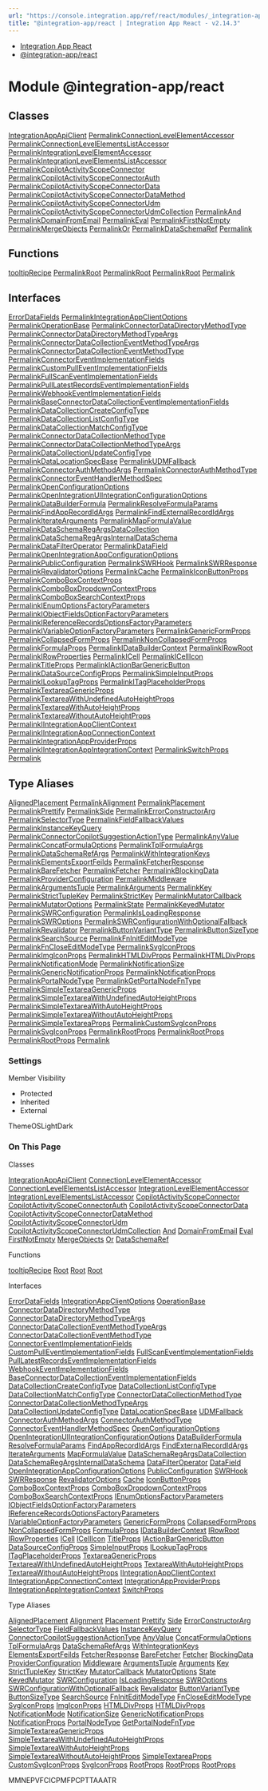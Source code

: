 ```yaml
---
url: "https://console.integration.app/ref/react/modules/_integration-app_react.html"
title: "@integration-app/react | Integration App React - v2.14.3"
---
```


- [Integration App React](https://console.integration.app/ref/react/index.html)
- [@integration-app/react](https://console.integration.app/ref/react/modules/_integration-app_react.html)

# Module @integration-app/react

## Classes

[IntegrationAppApiClient](https://console.integration.app/ref/react/classes/_integration-app_react.IntegrationAppApiClient.html) [Permalink](https://console.integration.app/ref/react/modules/_integration-app_react.html#integrationappapiclient)[ConnectionLevelElementAccessor](https://console.integration.app/ref/react/classes/_integration-app_react.ConnectionLevelElementAccessor.html) [Permalink](https://console.integration.app/ref/react/modules/_integration-app_react.html#connectionlevelelementaccessor)[ConnectionLevelElementsListAccessor](https://console.integration.app/ref/react/classes/_integration-app_react.ConnectionLevelElementsListAccessor.html) [Permalink](https://console.integration.app/ref/react/modules/_integration-app_react.html#connectionlevelelementslistaccessor)[IntegrationLevelElementAccessor](https://console.integration.app/ref/react/classes/_integration-app_react.IntegrationLevelElementAccessor.html) [Permalink](https://console.integration.app/ref/react/modules/_integration-app_react.html#integrationlevelelementaccessor)[IntegrationLevelElementsListAccessor](https://console.integration.app/ref/react/classes/_integration-app_react.IntegrationLevelElementsListAccessor.html) [Permalink](https://console.integration.app/ref/react/modules/_integration-app_react.html#integrationlevelelementslistaccessor)[CopilotActivityScopeConnector](https://console.integration.app/ref/react/classes/_integration-app_react.CopilotActivityScopeConnector.html) [Permalink](https://console.integration.app/ref/react/modules/_integration-app_react.html#copilotactivityscopeconnector)[CopilotActivityScopeConnectorAuth](https://console.integration.app/ref/react/classes/_integration-app_react.CopilotActivityScopeConnectorAuth.html) [Permalink](https://console.integration.app/ref/react/modules/_integration-app_react.html#copilotactivityscopeconnectorauth)[CopilotActivityScopeConnectorData](https://console.integration.app/ref/react/classes/_integration-app_react.CopilotActivityScopeConnectorData.html) [Permalink](https://console.integration.app/ref/react/modules/_integration-app_react.html#copilotactivityscopeconnectordata)[CopilotActivityScopeConnectorDataMethod](https://console.integration.app/ref/react/classes/_integration-app_react.CopilotActivityScopeConnectorDataMethod.html) [Permalink](https://console.integration.app/ref/react/modules/_integration-app_react.html#copilotactivityscopeconnectordatamethod)[CopilotActivityScopeConnectorUdm](https://console.integration.app/ref/react/classes/_integration-app_react.CopilotActivityScopeConnectorUdm.html) [Permalink](https://console.integration.app/ref/react/modules/_integration-app_react.html#copilotactivityscopeconnectorudm)[CopilotActivityScopeConnectorUdmCollection](https://console.integration.app/ref/react/classes/_integration-app_react.CopilotActivityScopeConnectorUdmCollection.html) [Permalink](https://console.integration.app/ref/react/modules/_integration-app_react.html#copilotactivityscopeconnectorudmcollection)[And](https://console.integration.app/ref/react/classes/_integration-app_react.And.html) [Permalink](https://console.integration.app/ref/react/modules/_integration-app_react.html#and)[DomainFromEmail](https://console.integration.app/ref/react/classes/_integration-app_react.DomainFromEmail.html) [Permalink](https://console.integration.app/ref/react/modules/_integration-app_react.html#domainfromemail)[Eval](https://console.integration.app/ref/react/classes/_integration-app_react.Eval.html) [Permalink](https://console.integration.app/ref/react/modules/_integration-app_react.html#eval)[FirstNotEmpty](https://console.integration.app/ref/react/classes/_integration-app_react.FirstNotEmpty.html) [Permalink](https://console.integration.app/ref/react/modules/_integration-app_react.html#firstnotempty)[MergeObjects](https://console.integration.app/ref/react/classes/_integration-app_react.MergeObjects.html) [Permalink](https://console.integration.app/ref/react/modules/_integration-app_react.html#mergeobjects)[Or](https://console.integration.app/ref/react/classes/_integration-app_react.Or.html) [Permalink](https://console.integration.app/ref/react/modules/_integration-app_react.html#or)[DataSchemaRef](https://console.integration.app/ref/react/classes/_integration-app_react.DataSchemaRef.html) [Permalink](https://console.integration.app/ref/react/modules/_integration-app_react.html#dataschemaref)

## Functions

[tooltipRecipe](https://console.integration.app/ref/react/functions/_integration-app_react.tooltipRecipe.html) [Permalink](https://console.integration.app/ref/react/modules/_integration-app_react.html#tooltiprecipe)[Root](https://console.integration.app/ref/react/functions/_integration-app_react.Root.html) [Permalink](https://console.integration.app/ref/react/modules/_integration-app_react.html#root)[Root](https://console.integration.app/ref/react/functions/_integration-app_react.Root-1.html) [Permalink](https://console.integration.app/ref/react/modules/_integration-app_react.html#root-1)[Root](https://console.integration.app/ref/react/functions/_integration-app_react.Root-2.html) [Permalink](https://console.integration.app/ref/react/modules/_integration-app_react.html#root-2)

## Interfaces

[ErrorDataFields](https://console.integration.app/ref/react/interfaces/_integration-app_react.ErrorDataFields.html) [Permalink](https://console.integration.app/ref/react/modules/_integration-app_react.html#errordatafields)[IntegrationAppClientOptions](https://console.integration.app/ref/react/interfaces/_integration-app_react.IntegrationAppClientOptions.html) [Permalink](https://console.integration.app/ref/react/modules/_integration-app_react.html#integrationappclientoptions)[OperationBase](https://console.integration.app/ref/react/interfaces/_integration-app_react.OperationBase.html) [Permalink](https://console.integration.app/ref/react/modules/_integration-app_react.html#operationbase)[ConnectorDataDirectoryMethodType](https://console.integration.app/ref/react/interfaces/_integration-app_react.ConnectorDataDirectoryMethodType.html) [Permalink](https://console.integration.app/ref/react/modules/_integration-app_react.html#connectordatadirectorymethodtype)[ConnectorDataDirectoryMethodTypeArgs](https://console.integration.app/ref/react/interfaces/_integration-app_react.ConnectorDataDirectoryMethodTypeArgs.html) [Permalink](https://console.integration.app/ref/react/modules/_integration-app_react.html#connectordatadirectorymethodtypeargs)[ConnectorDataCollectionEventMethodTypeArgs](https://console.integration.app/ref/react/interfaces/_integration-app_react.ConnectorDataCollectionEventMethodTypeArgs.html) [Permalink](https://console.integration.app/ref/react/modules/_integration-app_react.html#connectordatacollectioneventmethodtypeargs)[ConnectorDataCollectionEventMethodType](https://console.integration.app/ref/react/interfaces/_integration-app_react.ConnectorDataCollectionEventMethodType.html) [Permalink](https://console.integration.app/ref/react/modules/_integration-app_react.html#connectordatacollectioneventmethodtype)[ConnectorEventImplementationFields](https://console.integration.app/ref/react/interfaces/_integration-app_react.ConnectorEventImplementationFields.html) [Permalink](https://console.integration.app/ref/react/modules/_integration-app_react.html#connectoreventimplementationfields)[CustomPullEventImplementationFields](https://console.integration.app/ref/react/interfaces/_integration-app_react.CustomPullEventImplementationFields.html) [Permalink](https://console.integration.app/ref/react/modules/_integration-app_react.html#custompulleventimplementationfields)[FullScanEventImplementationFields](https://console.integration.app/ref/react/interfaces/_integration-app_react.FullScanEventImplementationFields.html) [Permalink](https://console.integration.app/ref/react/modules/_integration-app_react.html#fullscaneventimplementationfields)[PullLatestRecordsEventImplementationFields](https://console.integration.app/ref/react/interfaces/_integration-app_react.PullLatestRecordsEventImplementationFields.html) [Permalink](https://console.integration.app/ref/react/modules/_integration-app_react.html#pulllatestrecordseventimplementationfields)[WebhookEventImplementationFields](https://console.integration.app/ref/react/interfaces/_integration-app_react.WebhookEventImplementationFields.html) [Permalink](https://console.integration.app/ref/react/modules/_integration-app_react.html#webhookeventimplementationfields)[BaseConnectorDataCollectionEventImplementationFields](https://console.integration.app/ref/react/interfaces/_integration-app_react.BaseConnectorDataCollectionEventImplementationFields.html) [Permalink](https://console.integration.app/ref/react/modules/_integration-app_react.html#baseconnectordatacollectioneventimplementationfields)[DataCollectionCreateConfigType](https://console.integration.app/ref/react/interfaces/_integration-app_react.DataCollectionCreateConfigType.html) [Permalink](https://console.integration.app/ref/react/modules/_integration-app_react.html#datacollectioncreateconfigtype)[DataCollectionListConfigType](https://console.integration.app/ref/react/interfaces/_integration-app_react.DataCollectionListConfigType.html) [Permalink](https://console.integration.app/ref/react/modules/_integration-app_react.html#datacollectionlistconfigtype)[DataCollectionMatchConfigType](https://console.integration.app/ref/react/interfaces/_integration-app_react.DataCollectionMatchConfigType.html) [Permalink](https://console.integration.app/ref/react/modules/_integration-app_react.html#datacollectionmatchconfigtype)[ConnectorDataCollectionMethodType](https://console.integration.app/ref/react/interfaces/_integration-app_react.ConnectorDataCollectionMethodType.html) [Permalink](https://console.integration.app/ref/react/modules/_integration-app_react.html#connectordatacollectionmethodtype)[ConnectorDataCollectionMethodTypeArgs](https://console.integration.app/ref/react/interfaces/_integration-app_react.ConnectorDataCollectionMethodTypeArgs.html) [Permalink](https://console.integration.app/ref/react/modules/_integration-app_react.html#connectordatacollectionmethodtypeargs)[DataCollectionUpdateConfigType](https://console.integration.app/ref/react/interfaces/_integration-app_react.DataCollectionUpdateConfigType.html) [Permalink](https://console.integration.app/ref/react/modules/_integration-app_react.html#datacollectionupdateconfigtype)[DataLocationSpecBase](https://console.integration.app/ref/react/interfaces/_integration-app_react.DataLocationSpecBase.html) [Permalink](https://console.integration.app/ref/react/modules/_integration-app_react.html#datalocationspecbase)[UDMFallback](https://console.integration.app/ref/react/interfaces/_integration-app_react.UDMFallback.html) [Permalink](https://console.integration.app/ref/react/modules/_integration-app_react.html#udmfallback)[ConnectorAuthMethodArgs](https://console.integration.app/ref/react/interfaces/_integration-app_react.ConnectorAuthMethodArgs.html) [Permalink](https://console.integration.app/ref/react/modules/_integration-app_react.html#connectorauthmethodargs)[ConnectorAuthMethodType](https://console.integration.app/ref/react/interfaces/_integration-app_react.ConnectorAuthMethodType.html) [Permalink](https://console.integration.app/ref/react/modules/_integration-app_react.html#connectorauthmethodtype)[ConnectorEventHandlerMethodSpec](https://console.integration.app/ref/react/interfaces/_integration-app_react.ConnectorEventHandlerMethodSpec.html) [Permalink](https://console.integration.app/ref/react/modules/_integration-app_react.html#connectoreventhandlermethodspec)[OpenConfigurationOptions](https://console.integration.app/ref/react/interfaces/_integration-app_react.OpenConfigurationOptions.html) [Permalink](https://console.integration.app/ref/react/modules/_integration-app_react.html#openconfigurationoptions)[OpenIntegrationUIIntegrationConfigurationOptions](https://console.integration.app/ref/react/interfaces/_integration-app_react.OpenIntegrationUIIntegrationConfigurationOptions.html) [Permalink](https://console.integration.app/ref/react/modules/_integration-app_react.html#openintegrationuiintegrationconfigurationoptions)[DataBuilderFormula](https://console.integration.app/ref/react/interfaces/_integration-app_react.DataBuilderFormula.html) [Permalink](https://console.integration.app/ref/react/modules/_integration-app_react.html#databuilderformula)[ResolveFormulaParams](https://console.integration.app/ref/react/interfaces/_integration-app_react.ResolveFormulaParams.html) [Permalink](https://console.integration.app/ref/react/modules/_integration-app_react.html#resolveformulaparams)[FindAppRecordIdArgs](https://console.integration.app/ref/react/interfaces/_integration-app_react.FindAppRecordIdArgs.html) [Permalink](https://console.integration.app/ref/react/modules/_integration-app_react.html#findapprecordidargs)[FindExternalRecordIdArgs](https://console.integration.app/ref/react/interfaces/_integration-app_react.FindExternalRecordIdArgs.html) [Permalink](https://console.integration.app/ref/react/modules/_integration-app_react.html#findexternalrecordidargs)[IterateArguments](https://console.integration.app/ref/react/interfaces/_integration-app_react.IterateArguments.html) [Permalink](https://console.integration.app/ref/react/modules/_integration-app_react.html#iteratearguments)[MapFormulaValue](https://console.integration.app/ref/react/interfaces/_integration-app_react.MapFormulaValue.html) [Permalink](https://console.integration.app/ref/react/modules/_integration-app_react.html#mapformulavalue)[DataSchemaRegArgsDataCollection](https://console.integration.app/ref/react/interfaces/_integration-app_react.DataSchemaRegArgsDataCollection.html) [Permalink](https://console.integration.app/ref/react/modules/_integration-app_react.html#dataschemaregargsdatacollection)[DataSchemaRegArgsInternalDataSchema](https://console.integration.app/ref/react/interfaces/_integration-app_react.DataSchemaRegArgsInternalDataSchema.html) [Permalink](https://console.integration.app/ref/react/modules/_integration-app_react.html#dataschemaregargsinternaldataschema)[DataFilterOperator](https://console.integration.app/ref/react/interfaces/_integration-app_react.DataFilterOperator.html) [Permalink](https://console.integration.app/ref/react/modules/_integration-app_react.html#datafilteroperator)[DataField](https://console.integration.app/ref/react/interfaces/_integration-app_react.DataField.html) [Permalink](https://console.integration.app/ref/react/modules/_integration-app_react.html#datafield)[OpenIntegrationAppConfigurationOptions](https://console.integration.app/ref/react/interfaces/_integration-app_react.OpenIntegrationAppConfigurationOptions.html) [Permalink](https://console.integration.app/ref/react/modules/_integration-app_react.html#openintegrationappconfigurationoptions)[PublicConfiguration](https://console.integration.app/ref/react/interfaces/_integration-app_react.PublicConfiguration.html) [Permalink](https://console.integration.app/ref/react/modules/_integration-app_react.html#publicconfiguration)[SWRHook](https://console.integration.app/ref/react/interfaces/_integration-app_react.SWRHook.html) [Permalink](https://console.integration.app/ref/react/modules/_integration-app_react.html#swrhook)[SWRResponse](https://console.integration.app/ref/react/interfaces/_integration-app_react.SWRResponse.html) [Permalink](https://console.integration.app/ref/react/modules/_integration-app_react.html#swrresponse)[RevalidatorOptions](https://console.integration.app/ref/react/interfaces/_integration-app_react.RevalidatorOptions.html) [Permalink](https://console.integration.app/ref/react/modules/_integration-app_react.html#revalidatoroptions)[Cache](https://console.integration.app/ref/react/interfaces/_integration-app_react.Cache.html) [Permalink](https://console.integration.app/ref/react/modules/_integration-app_react.html#cache)[IconButtonProps](https://console.integration.app/ref/react/interfaces/_integration-app_react.IconButtonProps.html) [Permalink](https://console.integration.app/ref/react/modules/_integration-app_react.html#iconbuttonprops)[ComboBoxContextProps](https://console.integration.app/ref/react/interfaces/_integration-app_react.ComboBoxContextProps.html) [Permalink](https://console.integration.app/ref/react/modules/_integration-app_react.html#comboboxcontextprops)[ComboBoxDropdownContextProps](https://console.integration.app/ref/react/interfaces/_integration-app_react.ComboBoxDropdownContextProps.html) [Permalink](https://console.integration.app/ref/react/modules/_integration-app_react.html#comboboxdropdowncontextprops)[ComboBoxSearchContextProps](https://console.integration.app/ref/react/interfaces/_integration-app_react.ComboBoxSearchContextProps.html) [Permalink](https://console.integration.app/ref/react/modules/_integration-app_react.html#comboboxsearchcontextprops)[IEnumOptionsFactoryParameters](https://console.integration.app/ref/react/interfaces/_integration-app_react.IEnumOptionsFactoryParameters.html) [Permalink](https://console.integration.app/ref/react/modules/_integration-app_react.html#ienumoptionsfactoryparameters)[IObjectFieldsOptionFactoryParameters](https://console.integration.app/ref/react/interfaces/_integration-app_react.IObjectFieldsOptionFactoryParameters.html) [Permalink](https://console.integration.app/ref/react/modules/_integration-app_react.html#iobjectfieldsoptionfactoryparameters)[IReferenceRecordsOptionsFactoryParameters](https://console.integration.app/ref/react/interfaces/_integration-app_react.IReferenceRecordsOptionsFactoryParameters.html) [Permalink](https://console.integration.app/ref/react/modules/_integration-app_react.html#ireferencerecordsoptionsfactoryparameters)[IVariableOptionFactoryParameters](https://console.integration.app/ref/react/interfaces/_integration-app_react.IVariableOptionFactoryParameters.html) [Permalink](https://console.integration.app/ref/react/modules/_integration-app_react.html#ivariableoptionfactoryparameters)[GenericFormProps](https://console.integration.app/ref/react/interfaces/_integration-app_react.GenericFormProps.html) [Permalink](https://console.integration.app/ref/react/modules/_integration-app_react.html#genericformprops)[CollapsedFormProps](https://console.integration.app/ref/react/interfaces/_integration-app_react.CollapsedFormProps.html) [Permalink](https://console.integration.app/ref/react/modules/_integration-app_react.html#collapsedformprops)[NonCollapsedFormProps](https://console.integration.app/ref/react/interfaces/_integration-app_react.NonCollapsedFormProps.html) [Permalink](https://console.integration.app/ref/react/modules/_integration-app_react.html#noncollapsedformprops)[FormulaProps](https://console.integration.app/ref/react/interfaces/_integration-app_react.FormulaProps.html) [Permalink](https://console.integration.app/ref/react/modules/_integration-app_react.html#formulaprops)[IDataBuilderContext](https://console.integration.app/ref/react/interfaces/_integration-app_react.IDataBuilderContext.html) [Permalink](https://console.integration.app/ref/react/modules/_integration-app_react.html#idatabuildercontext)[IRowRoot](https://console.integration.app/ref/react/interfaces/_integration-app_react.IRowRoot.html) [Permalink](https://console.integration.app/ref/react/modules/_integration-app_react.html#irowroot)[IRowProperties](https://console.integration.app/ref/react/interfaces/_integration-app_react.IRowProperties.html) [Permalink](https://console.integration.app/ref/react/modules/_integration-app_react.html#irowproperties)[ICell](https://console.integration.app/ref/react/interfaces/_integration-app_react.ICell.html) [Permalink](https://console.integration.app/ref/react/modules/_integration-app_react.html#icell)[ICellIcon](https://console.integration.app/ref/react/interfaces/_integration-app_react.ICellIcon.html) [Permalink](https://console.integration.app/ref/react/modules/_integration-app_react.html#icellicon)[TitleProps](https://console.integration.app/ref/react/interfaces/_integration-app_react.TitleProps.html) [Permalink](https://console.integration.app/ref/react/modules/_integration-app_react.html#titleprops)[IActionBarGenericButton](https://console.integration.app/ref/react/interfaces/_integration-app_react.IActionBarGenericButton.html) [Permalink](https://console.integration.app/ref/react/modules/_integration-app_react.html#iactionbargenericbutton)[DataSourceConfigProps](https://console.integration.app/ref/react/interfaces/_integration-app_react.DataSourceConfigProps.html) [Permalink](https://console.integration.app/ref/react/modules/_integration-app_react.html#datasourceconfigprops)[SimpleInputProps](https://console.integration.app/ref/react/interfaces/_integration-app_react.SimpleInputProps.html) [Permalink](https://console.integration.app/ref/react/modules/_integration-app_react.html#simpleinputprops)[ILookupTagProps](https://console.integration.app/ref/react/interfaces/_integration-app_react.ILookupTagProps.html) [Permalink](https://console.integration.app/ref/react/modules/_integration-app_react.html#ilookuptagprops)[ITagPlaceholderProps](https://console.integration.app/ref/react/interfaces/_integration-app_react.ITagPlaceholderProps.html) [Permalink](https://console.integration.app/ref/react/modules/_integration-app_react.html#itagplaceholderprops)[TextareaGenericProps](https://console.integration.app/ref/react/interfaces/_integration-app_react.TextareaGenericProps.html) [Permalink](https://console.integration.app/ref/react/modules/_integration-app_react.html#textareagenericprops)[TextareaWithUndefinedAutoHeightProps](https://console.integration.app/ref/react/interfaces/_integration-app_react.TextareaWithUndefinedAutoHeightProps.html) [Permalink](https://console.integration.app/ref/react/modules/_integration-app_react.html#textareawithundefinedautoheightprops)[TextareaWithAutoHeightProps](https://console.integration.app/ref/react/interfaces/_integration-app_react.TextareaWithAutoHeightProps.html) [Permalink](https://console.integration.app/ref/react/modules/_integration-app_react.html#textareawithautoheightprops)[TextareaWithoutAutoHeightProps](https://console.integration.app/ref/react/interfaces/_integration-app_react.TextareaWithoutAutoHeightProps.html) [Permalink](https://console.integration.app/ref/react/modules/_integration-app_react.html#textareawithoutautoheightprops)[IIntegrationAppClientContext](https://console.integration.app/ref/react/interfaces/_integration-app_react.IIntegrationAppClientContext.html) [Permalink](https://console.integration.app/ref/react/modules/_integration-app_react.html#iintegrationappclientcontext)[IIntegrationAppConnectionContext](https://console.integration.app/ref/react/interfaces/_integration-app_react.IIntegrationAppConnectionContext.html) [Permalink](https://console.integration.app/ref/react/modules/_integration-app_react.html#iintegrationappconnectioncontext)[IntegrationAppProviderProps](https://console.integration.app/ref/react/interfaces/_integration-app_react.IntegrationAppProviderProps.html) [Permalink](https://console.integration.app/ref/react/modules/_integration-app_react.html#integrationappproviderprops)[IIntegrationAppIntegrationContext](https://console.integration.app/ref/react/interfaces/_integration-app_react.IIntegrationAppIntegrationContext.html) [Permalink](https://console.integration.app/ref/react/modules/_integration-app_react.html#iintegrationappintegrationcontext)[SwitchProps](https://console.integration.app/ref/react/interfaces/_integration-app_react.SwitchProps.html) [Permalink](https://console.integration.app/ref/react/modules/_integration-app_react.html#switchprops)

## Type Aliases

[AlignedPlacement](https://console.integration.app/ref/react/types/_integration-app_react.AlignedPlacement.html) [Permalink](https://console.integration.app/ref/react/modules/_integration-app_react.html#alignedplacement)[Alignment](https://console.integration.app/ref/react/types/_integration-app_react.Alignment.html) [Permalink](https://console.integration.app/ref/react/modules/_integration-app_react.html#alignment)[Placement](https://console.integration.app/ref/react/types/_integration-app_react.Placement.html) [Permalink](https://console.integration.app/ref/react/modules/_integration-app_react.html#placement)[Prettify](https://console.integration.app/ref/react/types/_integration-app_react.Prettify.html) [Permalink](https://console.integration.app/ref/react/modules/_integration-app_react.html#prettify)[Side](https://console.integration.app/ref/react/types/_integration-app_react.Side.html) [Permalink](https://console.integration.app/ref/react/modules/_integration-app_react.html#side)[ErrorConstructorArg](https://console.integration.app/ref/react/types/_integration-app_react.ErrorConstructorArg.html) [Permalink](https://console.integration.app/ref/react/modules/_integration-app_react.html#errorconstructorarg)[SelectorType](https://console.integration.app/ref/react/types/_integration-app_react.SelectorType.html) [Permalink](https://console.integration.app/ref/react/modules/_integration-app_react.html#selectortype)[FieldFallbackValues](https://console.integration.app/ref/react/types/_integration-app_react.FieldFallbackValues.html) [Permalink](https://console.integration.app/ref/react/modules/_integration-app_react.html#fieldfallbackvalues)[InstanceKeyQuery](https://console.integration.app/ref/react/types/_integration-app_react.InstanceKeyQuery.html) [Permalink](https://console.integration.app/ref/react/modules/_integration-app_react.html#instancekeyquery)[ConnectorCopilotSuggestionActionType](https://console.integration.app/ref/react/types/_integration-app_react.ConnectorCopilotSuggestionActionType.html) [Permalink](https://console.integration.app/ref/react/modules/_integration-app_react.html#connectorcopilotsuggestionactiontype)[AnyValue](https://console.integration.app/ref/react/types/_integration-app_react.AnyValue.html) [Permalink](https://console.integration.app/ref/react/modules/_integration-app_react.html#anyvalue)[ConcatFormulaOptions](https://console.integration.app/ref/react/types/_integration-app_react.ConcatFormulaOptions.html) [Permalink](https://console.integration.app/ref/react/modules/_integration-app_react.html#concatformulaoptions)[TplFormulaArgs](https://console.integration.app/ref/react/types/_integration-app_react.TplFormulaArgs.html) [Permalink](https://console.integration.app/ref/react/modules/_integration-app_react.html#tplformulaargs)[DataSchemaRefArgs](https://console.integration.app/ref/react/types/_integration-app_react.DataSchemaRefArgs.html) [Permalink](https://console.integration.app/ref/react/modules/_integration-app_react.html#dataschemarefargs)[WithIntegrationKeys](https://console.integration.app/ref/react/types/_integration-app_react.WithIntegrationKeys.html) [Permalink](https://console.integration.app/ref/react/modules/_integration-app_react.html#withintegrationkeys)[ElementsExportFeilds](https://console.integration.app/ref/react/types/_integration-app_react.ElementsExportFeilds.html) [Permalink](https://console.integration.app/ref/react/modules/_integration-app_react.html#elementsexportfeilds)[FetcherResponse](https://console.integration.app/ref/react/types/_integration-app_react.FetcherResponse.html) [Permalink](https://console.integration.app/ref/react/modules/_integration-app_react.html#fetcherresponse)[BareFetcher](https://console.integration.app/ref/react/types/_integration-app_react.BareFetcher.html) [Permalink](https://console.integration.app/ref/react/modules/_integration-app_react.html#barefetcher)[Fetcher](https://console.integration.app/ref/react/types/_integration-app_react.Fetcher.html) [Permalink](https://console.integration.app/ref/react/modules/_integration-app_react.html#fetcher)[BlockingData](https://console.integration.app/ref/react/types/_integration-app_react.BlockingData.html) [Permalink](https://console.integration.app/ref/react/modules/_integration-app_react.html#blockingdata)[ProviderConfiguration](https://console.integration.app/ref/react/types/_integration-app_react.ProviderConfiguration.html) [Permalink](https://console.integration.app/ref/react/modules/_integration-app_react.html#providerconfiguration)[Middleware](https://console.integration.app/ref/react/types/_integration-app_react.Middleware.html) [Permalink](https://console.integration.app/ref/react/modules/_integration-app_react.html#middleware)[ArgumentsTuple](https://console.integration.app/ref/react/types/_integration-app_react.ArgumentsTuple.html) [Permalink](https://console.integration.app/ref/react/modules/_integration-app_react.html#argumentstuple)[Arguments](https://console.integration.app/ref/react/types/_integration-app_react.Arguments.html) [Permalink](https://console.integration.app/ref/react/modules/_integration-app_react.html#arguments)[Key](https://console.integration.app/ref/react/types/_integration-app_react.Key.html) [Permalink](https://console.integration.app/ref/react/modules/_integration-app_react.html#key)[StrictTupleKey](https://console.integration.app/ref/react/types/_integration-app_react.StrictTupleKey.html) [Permalink](https://console.integration.app/ref/react/modules/_integration-app_react.html#stricttuplekey)[StrictKey](https://console.integration.app/ref/react/types/_integration-app_react.StrictKey.html) [Permalink](https://console.integration.app/ref/react/modules/_integration-app_react.html#strictkey)[MutatorCallback](https://console.integration.app/ref/react/types/_integration-app_react.MutatorCallback.html) [Permalink](https://console.integration.app/ref/react/modules/_integration-app_react.html#mutatorcallback)[MutatorOptions](https://console.integration.app/ref/react/types/_integration-app_react.MutatorOptions.html) [Permalink](https://console.integration.app/ref/react/modules/_integration-app_react.html#mutatoroptions)[State](https://console.integration.app/ref/react/types/_integration-app_react.State.html) [Permalink](https://console.integration.app/ref/react/modules/_integration-app_react.html#state)[KeyedMutator](https://console.integration.app/ref/react/types/_integration-app_react.KeyedMutator.html) [Permalink](https://console.integration.app/ref/react/modules/_integration-app_react.html#keyedmutator)[SWRConfiguration](https://console.integration.app/ref/react/types/_integration-app_react.SWRConfiguration.html) [Permalink](https://console.integration.app/ref/react/modules/_integration-app_react.html#swrconfiguration)[IsLoadingResponse](https://console.integration.app/ref/react/types/_integration-app_react.IsLoadingResponse.html) [Permalink](https://console.integration.app/ref/react/modules/_integration-app_react.html#isloadingresponse)[SWROptions](https://console.integration.app/ref/react/types/_integration-app_react.SWROptions.html) [Permalink](https://console.integration.app/ref/react/modules/_integration-app_react.html#swroptions)[SWRConfigurationWithOptionalFallback](https://console.integration.app/ref/react/types/_integration-app_react.SWRConfigurationWithOptionalFallback.html) [Permalink](https://console.integration.app/ref/react/modules/_integration-app_react.html#swrconfigurationwithoptionalfallback)[Revalidator](https://console.integration.app/ref/react/types/_integration-app_react.Revalidator.html) [Permalink](https://console.integration.app/ref/react/modules/_integration-app_react.html#revalidator)[ButtonVariantType](https://console.integration.app/ref/react/types/_integration-app_react.ButtonVariantType.html) [Permalink](https://console.integration.app/ref/react/modules/_integration-app_react.html#buttonvarianttype)[ButtonSizeType](https://console.integration.app/ref/react/types/_integration-app_react.ButtonSizeType.html) [Permalink](https://console.integration.app/ref/react/modules/_integration-app_react.html#buttonsizetype)[SearchSource](https://console.integration.app/ref/react/types/_integration-app_react.SearchSource.html) [Permalink](https://console.integration.app/ref/react/modules/_integration-app_react.html#searchsource)[FnInitEditModeType](https://console.integration.app/ref/react/types/_integration-app_react.FnInitEditModeType.html) [Permalink](https://console.integration.app/ref/react/modules/_integration-app_react.html#fniniteditmodetype)[FnCloseEditModeType](https://console.integration.app/ref/react/types/_integration-app_react.FnCloseEditModeType.html) [Permalink](https://console.integration.app/ref/react/modules/_integration-app_react.html#fncloseeditmodetype)[SvgIconProps](https://console.integration.app/ref/react/types/_integration-app_react.SvgIconProps.html) [Permalink](https://console.integration.app/ref/react/modules/_integration-app_react.html#svgiconprops)[ImgIconProps](https://console.integration.app/ref/react/types/_integration-app_react.ImgIconProps.html) [Permalink](https://console.integration.app/ref/react/modules/_integration-app_react.html#imgiconprops)[HTMLDivProps](https://console.integration.app/ref/react/types/_integration-app_react.HTMLDivProps.html) [Permalink](https://console.integration.app/ref/react/modules/_integration-app_react.html#htmldivprops)[HTMLDivProps](https://console.integration.app/ref/react/types/_integration-app_react.HTMLDivProps-1.html) [Permalink](https://console.integration.app/ref/react/modules/_integration-app_react.html#htmldivprops-1)[NotificationMode](https://console.integration.app/ref/react/types/_integration-app_react.NotificationMode.html) [Permalink](https://console.integration.app/ref/react/modules/_integration-app_react.html#notificationmode)[NotificationSize](https://console.integration.app/ref/react/types/_integration-app_react.NotificationSize.html) [Permalink](https://console.integration.app/ref/react/modules/_integration-app_react.html#notificationsize)[GenericNotificationProps](https://console.integration.app/ref/react/types/_integration-app_react.GenericNotificationProps.html) [Permalink](https://console.integration.app/ref/react/modules/_integration-app_react.html#genericnotificationprops)[NotificationProps](https://console.integration.app/ref/react/types/_integration-app_react.NotificationProps.html) [Permalink](https://console.integration.app/ref/react/modules/_integration-app_react.html#notificationprops)[PortalNodeType](https://console.integration.app/ref/react/types/_integration-app_react.PortalNodeType.html) [Permalink](https://console.integration.app/ref/react/modules/_integration-app_react.html#portalnodetype)[GetPortalNodeFnType](https://console.integration.app/ref/react/types/_integration-app_react.GetPortalNodeFnType.html) [Permalink](https://console.integration.app/ref/react/modules/_integration-app_react.html#getportalnodefntype)[SimpleTextareaGenericProps](https://console.integration.app/ref/react/types/_integration-app_react.SimpleTextareaGenericProps.html) [Permalink](https://console.integration.app/ref/react/modules/_integration-app_react.html#simpletextareagenericprops)[SimpleTextareaWithUndefinedAutoHeightProps](https://console.integration.app/ref/react/types/_integration-app_react.SimpleTextareaWithUndefinedAutoHeightProps.html) [Permalink](https://console.integration.app/ref/react/modules/_integration-app_react.html#simpletextareawithundefinedautoheightprops)[SimpleTextareaWithAutoHeightProps](https://console.integration.app/ref/react/types/_integration-app_react.SimpleTextareaWithAutoHeightProps.html) [Permalink](https://console.integration.app/ref/react/modules/_integration-app_react.html#simpletextareawithautoheightprops)[SimpleTextareaWithoutAutoHeightProps](https://console.integration.app/ref/react/types/_integration-app_react.SimpleTextareaWithoutAutoHeightProps.html) [Permalink](https://console.integration.app/ref/react/modules/_integration-app_react.html#simpletextareawithoutautoheightprops)[SimpleTextareaProps](https://console.integration.app/ref/react/types/_integration-app_react.SimpleTextareaProps.html) [Permalink](https://console.integration.app/ref/react/modules/_integration-app_react.html#simpletextareaprops)[CustomSvgIconProps](https://console.integration.app/ref/react/types/_integration-app_react.CustomSvgIconProps.html) [Permalink](https://console.integration.app/ref/react/modules/_integration-app_react.html#customsvgiconprops)[SvgIconProps](https://console.integration.app/ref/react/types/_integration-app_react.SvgIconProps-1.html) [Permalink](https://console.integration.app/ref/react/modules/_integration-app_react.html#svgiconprops-1)[RootProps](https://console.integration.app/ref/react/types/_integration-app_react.RootProps.html) [Permalink](https://console.integration.app/ref/react/modules/_integration-app_react.html#rootprops)[RootProps](https://console.integration.app/ref/react/types/_integration-app_react.RootProps-1.html) [Permalink](https://console.integration.app/ref/react/modules/_integration-app_react.html#rootprops-1)[RootProps](https://console.integration.app/ref/react/types/_integration-app_react.RootProps-2.html) [Permalink](https://console.integration.app/ref/react/modules/_integration-app_react.html#rootprops-2)

### Settings

Member Visibility

- Protected
- Inherited
- External

ThemeOSLightDark

### On This Page

Classes

[IntegrationAppApiClient](https://console.integration.app/ref/react/modules/_integration-app_react.html#integrationappapiclient) [ConnectionLevelElementAccessor](https://console.integration.app/ref/react/modules/_integration-app_react.html#connectionlevelelementaccessor) [ConnectionLevelElementsListAccessor](https://console.integration.app/ref/react/modules/_integration-app_react.html#connectionlevelelementslistaccessor) [IntegrationLevelElementAccessor](https://console.integration.app/ref/react/modules/_integration-app_react.html#integrationlevelelementaccessor) [IntegrationLevelElementsListAccessor](https://console.integration.app/ref/react/modules/_integration-app_react.html#integrationlevelelementslistaccessor) [CopilotActivityScopeConnector](https://console.integration.app/ref/react/modules/_integration-app_react.html#copilotactivityscopeconnector) [CopilotActivityScopeConnectorAuth](https://console.integration.app/ref/react/modules/_integration-app_react.html#copilotactivityscopeconnectorauth) [CopilotActivityScopeConnectorData](https://console.integration.app/ref/react/modules/_integration-app_react.html#copilotactivityscopeconnectordata) [CopilotActivityScopeConnectorDataMethod](https://console.integration.app/ref/react/modules/_integration-app_react.html#copilotactivityscopeconnectordatamethod) [CopilotActivityScopeConnectorUdm](https://console.integration.app/ref/react/modules/_integration-app_react.html#copilotactivityscopeconnectorudm) [CopilotActivityScopeConnectorUdmCollection](https://console.integration.app/ref/react/modules/_integration-app_react.html#copilotactivityscopeconnectorudmcollection) [And](https://console.integration.app/ref/react/modules/_integration-app_react.html#and) [DomainFromEmail](https://console.integration.app/ref/react/modules/_integration-app_react.html#domainfromemail) [Eval](https://console.integration.app/ref/react/modules/_integration-app_react.html#eval) [FirstNotEmpty](https://console.integration.app/ref/react/modules/_integration-app_react.html#firstnotempty) [MergeObjects](https://console.integration.app/ref/react/modules/_integration-app_react.html#mergeobjects) [Or](https://console.integration.app/ref/react/modules/_integration-app_react.html#or) [DataSchemaRef](https://console.integration.app/ref/react/modules/_integration-app_react.html#dataschemaref)

Functions

[tooltipRecipe](https://console.integration.app/ref/react/modules/_integration-app_react.html#tooltiprecipe) [Root](https://console.integration.app/ref/react/modules/_integration-app_react.html#root) [Root](https://console.integration.app/ref/react/modules/_integration-app_react.html#root-1) [Root](https://console.integration.app/ref/react/modules/_integration-app_react.html#root-2)

Interfaces

[ErrorDataFields](https://console.integration.app/ref/react/modules/_integration-app_react.html#errordatafields) [IntegrationAppClientOptions](https://console.integration.app/ref/react/modules/_integration-app_react.html#integrationappclientoptions) [OperationBase](https://console.integration.app/ref/react/modules/_integration-app_react.html#operationbase) [ConnectorDataDirectoryMethodType](https://console.integration.app/ref/react/modules/_integration-app_react.html#connectordatadirectorymethodtype) [ConnectorDataDirectoryMethodTypeArgs](https://console.integration.app/ref/react/modules/_integration-app_react.html#connectordatadirectorymethodtypeargs) [ConnectorDataCollectionEventMethodTypeArgs](https://console.integration.app/ref/react/modules/_integration-app_react.html#connectordatacollectioneventmethodtypeargs) [ConnectorDataCollectionEventMethodType](https://console.integration.app/ref/react/modules/_integration-app_react.html#connectordatacollectioneventmethodtype) [ConnectorEventImplementationFields](https://console.integration.app/ref/react/modules/_integration-app_react.html#connectoreventimplementationfields) [CustomPullEventImplementationFields](https://console.integration.app/ref/react/modules/_integration-app_react.html#custompulleventimplementationfields) [FullScanEventImplementationFields](https://console.integration.app/ref/react/modules/_integration-app_react.html#fullscaneventimplementationfields) [PullLatestRecordsEventImplementationFields](https://console.integration.app/ref/react/modules/_integration-app_react.html#pulllatestrecordseventimplementationfields) [WebhookEventImplementationFields](https://console.integration.app/ref/react/modules/_integration-app_react.html#webhookeventimplementationfields) [BaseConnectorDataCollectionEventImplementationFields](https://console.integration.app/ref/react/modules/_integration-app_react.html#baseconnectordatacollectioneventimplementationfields) [DataCollectionCreateConfigType](https://console.integration.app/ref/react/modules/_integration-app_react.html#datacollectioncreateconfigtype) [DataCollectionListConfigType](https://console.integration.app/ref/react/modules/_integration-app_react.html#datacollectionlistconfigtype) [DataCollectionMatchConfigType](https://console.integration.app/ref/react/modules/_integration-app_react.html#datacollectionmatchconfigtype) [ConnectorDataCollectionMethodType](https://console.integration.app/ref/react/modules/_integration-app_react.html#connectordatacollectionmethodtype) [ConnectorDataCollectionMethodTypeArgs](https://console.integration.app/ref/react/modules/_integration-app_react.html#connectordatacollectionmethodtypeargs) [DataCollectionUpdateConfigType](https://console.integration.app/ref/react/modules/_integration-app_react.html#datacollectionupdateconfigtype) [DataLocationSpecBase](https://console.integration.app/ref/react/modules/_integration-app_react.html#datalocationspecbase) [UDMFallback](https://console.integration.app/ref/react/modules/_integration-app_react.html#udmfallback) [ConnectorAuthMethodArgs](https://console.integration.app/ref/react/modules/_integration-app_react.html#connectorauthmethodargs) [ConnectorAuthMethodType](https://console.integration.app/ref/react/modules/_integration-app_react.html#connectorauthmethodtype) [ConnectorEventHandlerMethodSpec](https://console.integration.app/ref/react/modules/_integration-app_react.html#connectoreventhandlermethodspec) [OpenConfigurationOptions](https://console.integration.app/ref/react/modules/_integration-app_react.html#openconfigurationoptions) [OpenIntegrationUIIntegrationConfigurationOptions](https://console.integration.app/ref/react/modules/_integration-app_react.html#openintegrationuiintegrationconfigurationoptions) [DataBuilderFormula](https://console.integration.app/ref/react/modules/_integration-app_react.html#databuilderformula) [ResolveFormulaParams](https://console.integration.app/ref/react/modules/_integration-app_react.html#resolveformulaparams) [FindAppRecordIdArgs](https://console.integration.app/ref/react/modules/_integration-app_react.html#findapprecordidargs) [FindExternalRecordIdArgs](https://console.integration.app/ref/react/modules/_integration-app_react.html#findexternalrecordidargs) [IterateArguments](https://console.integration.app/ref/react/modules/_integration-app_react.html#iteratearguments) [MapFormulaValue](https://console.integration.app/ref/react/modules/_integration-app_react.html#mapformulavalue) [DataSchemaRegArgsDataCollection](https://console.integration.app/ref/react/modules/_integration-app_react.html#dataschemaregargsdatacollection) [DataSchemaRegArgsInternalDataSchema](https://console.integration.app/ref/react/modules/_integration-app_react.html#dataschemaregargsinternaldataschema) [DataFilterOperator](https://console.integration.app/ref/react/modules/_integration-app_react.html#datafilteroperator) [DataField](https://console.integration.app/ref/react/modules/_integration-app_react.html#datafield) [OpenIntegrationAppConfigurationOptions](https://console.integration.app/ref/react/modules/_integration-app_react.html#openintegrationappconfigurationoptions) [PublicConfiguration](https://console.integration.app/ref/react/modules/_integration-app_react.html#publicconfiguration) [SWRHook](https://console.integration.app/ref/react/modules/_integration-app_react.html#swrhook) [SWRResponse](https://console.integration.app/ref/react/modules/_integration-app_react.html#swrresponse) [RevalidatorOptions](https://console.integration.app/ref/react/modules/_integration-app_react.html#revalidatoroptions) [Cache](https://console.integration.app/ref/react/modules/_integration-app_react.html#cache) [IconButtonProps](https://console.integration.app/ref/react/modules/_integration-app_react.html#iconbuttonprops) [ComboBoxContextProps](https://console.integration.app/ref/react/modules/_integration-app_react.html#comboboxcontextprops) [ComboBoxDropdownContextProps](https://console.integration.app/ref/react/modules/_integration-app_react.html#comboboxdropdowncontextprops) [ComboBoxSearchContextProps](https://console.integration.app/ref/react/modules/_integration-app_react.html#comboboxsearchcontextprops) [IEnumOptionsFactoryParameters](https://console.integration.app/ref/react/modules/_integration-app_react.html#ienumoptionsfactoryparameters) [IObjectFieldsOptionFactoryParameters](https://console.integration.app/ref/react/modules/_integration-app_react.html#iobjectfieldsoptionfactoryparameters) [IReferenceRecordsOptionsFactoryParameters](https://console.integration.app/ref/react/modules/_integration-app_react.html#ireferencerecordsoptionsfactoryparameters) [IVariableOptionFactoryParameters](https://console.integration.app/ref/react/modules/_integration-app_react.html#ivariableoptionfactoryparameters) [GenericFormProps](https://console.integration.app/ref/react/modules/_integration-app_react.html#genericformprops) [CollapsedFormProps](https://console.integration.app/ref/react/modules/_integration-app_react.html#collapsedformprops) [NonCollapsedFormProps](https://console.integration.app/ref/react/modules/_integration-app_react.html#noncollapsedformprops) [FormulaProps](https://console.integration.app/ref/react/modules/_integration-app_react.html#formulaprops) [IDataBuilderContext](https://console.integration.app/ref/react/modules/_integration-app_react.html#idatabuildercontext) [IRowRoot](https://console.integration.app/ref/react/modules/_integration-app_react.html#irowroot) [IRowProperties](https://console.integration.app/ref/react/modules/_integration-app_react.html#irowproperties) [ICell](https://console.integration.app/ref/react/modules/_integration-app_react.html#icell) [ICellIcon](https://console.integration.app/ref/react/modules/_integration-app_react.html#icellicon) [TitleProps](https://console.integration.app/ref/react/modules/_integration-app_react.html#titleprops) [IActionBarGenericButton](https://console.integration.app/ref/react/modules/_integration-app_react.html#iactionbargenericbutton) [DataSourceConfigProps](https://console.integration.app/ref/react/modules/_integration-app_react.html#datasourceconfigprops) [SimpleInputProps](https://console.integration.app/ref/react/modules/_integration-app_react.html#simpleinputprops) [ILookupTagProps](https://console.integration.app/ref/react/modules/_integration-app_react.html#ilookuptagprops) [ITagPlaceholderProps](https://console.integration.app/ref/react/modules/_integration-app_react.html#itagplaceholderprops) [TextareaGenericProps](https://console.integration.app/ref/react/modules/_integration-app_react.html#textareagenericprops) [TextareaWithUndefinedAutoHeightProps](https://console.integration.app/ref/react/modules/_integration-app_react.html#textareawithundefinedautoheightprops) [TextareaWithAutoHeightProps](https://console.integration.app/ref/react/modules/_integration-app_react.html#textareawithautoheightprops) [TextareaWithoutAutoHeightProps](https://console.integration.app/ref/react/modules/_integration-app_react.html#textareawithoutautoheightprops) [IIntegrationAppClientContext](https://console.integration.app/ref/react/modules/_integration-app_react.html#iintegrationappclientcontext) [IIntegrationAppConnectionContext](https://console.integration.app/ref/react/modules/_integration-app_react.html#iintegrationappconnectioncontext) [IntegrationAppProviderProps](https://console.integration.app/ref/react/modules/_integration-app_react.html#integrationappproviderprops) [IIntegrationAppIntegrationContext](https://console.integration.app/ref/react/modules/_integration-app_react.html#iintegrationappintegrationcontext) [SwitchProps](https://console.integration.app/ref/react/modules/_integration-app_react.html#switchprops)

Type Aliases

[AlignedPlacement](https://console.integration.app/ref/react/modules/_integration-app_react.html#alignedplacement) [Alignment](https://console.integration.app/ref/react/modules/_integration-app_react.html#alignment) [Placement](https://console.integration.app/ref/react/modules/_integration-app_react.html#placement) [Prettify](https://console.integration.app/ref/react/modules/_integration-app_react.html#prettify) [Side](https://console.integration.app/ref/react/modules/_integration-app_react.html#side) [ErrorConstructorArg](https://console.integration.app/ref/react/modules/_integration-app_react.html#errorconstructorarg) [SelectorType](https://console.integration.app/ref/react/modules/_integration-app_react.html#selectortype) [FieldFallbackValues](https://console.integration.app/ref/react/modules/_integration-app_react.html#fieldfallbackvalues) [InstanceKeyQuery](https://console.integration.app/ref/react/modules/_integration-app_react.html#instancekeyquery) [ConnectorCopilotSuggestionActionType](https://console.integration.app/ref/react/modules/_integration-app_react.html#connectorcopilotsuggestionactiontype) [AnyValue](https://console.integration.app/ref/react/modules/_integration-app_react.html#anyvalue) [ConcatFormulaOptions](https://console.integration.app/ref/react/modules/_integration-app_react.html#concatformulaoptions) [TplFormulaArgs](https://console.integration.app/ref/react/modules/_integration-app_react.html#tplformulaargs) [DataSchemaRefArgs](https://console.integration.app/ref/react/modules/_integration-app_react.html#dataschemarefargs) [WithIntegrationKeys](https://console.integration.app/ref/react/modules/_integration-app_react.html#withintegrationkeys) [ElementsExportFeilds](https://console.integration.app/ref/react/modules/_integration-app_react.html#elementsexportfeilds) [FetcherResponse](https://console.integration.app/ref/react/modules/_integration-app_react.html#fetcherresponse) [BareFetcher](https://console.integration.app/ref/react/modules/_integration-app_react.html#barefetcher) [Fetcher](https://console.integration.app/ref/react/modules/_integration-app_react.html#fetcher) [BlockingData](https://console.integration.app/ref/react/modules/_integration-app_react.html#blockingdata) [ProviderConfiguration](https://console.integration.app/ref/react/modules/_integration-app_react.html#providerconfiguration) [Middleware](https://console.integration.app/ref/react/modules/_integration-app_react.html#middleware) [ArgumentsTuple](https://console.integration.app/ref/react/modules/_integration-app_react.html#argumentstuple) [Arguments](https://console.integration.app/ref/react/modules/_integration-app_react.html#arguments) [Key](https://console.integration.app/ref/react/modules/_integration-app_react.html#key) [StrictTupleKey](https://console.integration.app/ref/react/modules/_integration-app_react.html#stricttuplekey) [StrictKey](https://console.integration.app/ref/react/modules/_integration-app_react.html#strictkey) [MutatorCallback](https://console.integration.app/ref/react/modules/_integration-app_react.html#mutatorcallback) [MutatorOptions](https://console.integration.app/ref/react/modules/_integration-app_react.html#mutatoroptions) [State](https://console.integration.app/ref/react/modules/_integration-app_react.html#state) [KeyedMutator](https://console.integration.app/ref/react/modules/_integration-app_react.html#keyedmutator) [SWRConfiguration](https://console.integration.app/ref/react/modules/_integration-app_react.html#swrconfiguration) [IsLoadingResponse](https://console.integration.app/ref/react/modules/_integration-app_react.html#isloadingresponse) [SWROptions](https://console.integration.app/ref/react/modules/_integration-app_react.html#swroptions) [SWRConfigurationWithOptionalFallback](https://console.integration.app/ref/react/modules/_integration-app_react.html#swrconfigurationwithoptionalfallback) [Revalidator](https://console.integration.app/ref/react/modules/_integration-app_react.html#revalidator) [ButtonVariantType](https://console.integration.app/ref/react/modules/_integration-app_react.html#buttonvarianttype) [ButtonSizeType](https://console.integration.app/ref/react/modules/_integration-app_react.html#buttonsizetype) [SearchSource](https://console.integration.app/ref/react/modules/_integration-app_react.html#searchsource) [FnInitEditModeType](https://console.integration.app/ref/react/modules/_integration-app_react.html#fniniteditmodetype) [FnCloseEditModeType](https://console.integration.app/ref/react/modules/_integration-app_react.html#fncloseeditmodetype) [SvgIconProps](https://console.integration.app/ref/react/modules/_integration-app_react.html#svgiconprops) [ImgIconProps](https://console.integration.app/ref/react/modules/_integration-app_react.html#imgiconprops) [HTMLDivProps](https://console.integration.app/ref/react/modules/_integration-app_react.html#htmldivprops) [HTMLDivProps](https://console.integration.app/ref/react/modules/_integration-app_react.html#htmldivprops-1) [NotificationMode](https://console.integration.app/ref/react/modules/_integration-app_react.html#notificationmode) [NotificationSize](https://console.integration.app/ref/react/modules/_integration-app_react.html#notificationsize) [GenericNotificationProps](https://console.integration.app/ref/react/modules/_integration-app_react.html#genericnotificationprops) [NotificationProps](https://console.integration.app/ref/react/modules/_integration-app_react.html#notificationprops) [PortalNodeType](https://console.integration.app/ref/react/modules/_integration-app_react.html#portalnodetype) [GetPortalNodeFnType](https://console.integration.app/ref/react/modules/_integration-app_react.html#getportalnodefntype) [SimpleTextareaGenericProps](https://console.integration.app/ref/react/modules/_integration-app_react.html#simpletextareagenericprops) [SimpleTextareaWithUndefinedAutoHeightProps](https://console.integration.app/ref/react/modules/_integration-app_react.html#simpletextareawithundefinedautoheightprops) [SimpleTextareaWithAutoHeightProps](https://console.integration.app/ref/react/modules/_integration-app_react.html#simpletextareawithautoheightprops) [SimpleTextareaWithoutAutoHeightProps](https://console.integration.app/ref/react/modules/_integration-app_react.html#simpletextareawithoutautoheightprops) [SimpleTextareaProps](https://console.integration.app/ref/react/modules/_integration-app_react.html#simpletextareaprops) [CustomSvgIconProps](https://console.integration.app/ref/react/modules/_integration-app_react.html#customsvgiconprops) [SvgIconProps](https://console.integration.app/ref/react/modules/_integration-app_react.html#svgiconprops-1) [RootProps](https://console.integration.app/ref/react/modules/_integration-app_react.html#rootprops) [RootProps](https://console.integration.app/ref/react/modules/_integration-app_react.html#rootprops-1) [RootProps](https://console.integration.app/ref/react/modules/_integration-app_react.html#rootprops-2)

MMNEPVFCICPMFPCPTTAAATR